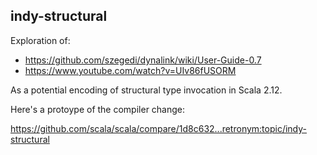 ## indy-structural

Exploration of:

  - https://github.com/szegedi/dynalink/wiki/User-Guide-0.7
  - https://www.youtube.com/watch?v=UIv86fUSORM

As a potential encoding of structural type invocation in Scala 2.12.

Here's a protoype of the compiler change:

  https://github.com/scala/scala/compare/1d8c632...retronym:topic/indy-structural